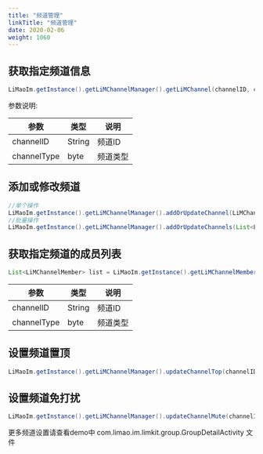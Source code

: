 ```yaml
---
title: "频道管理"
linkTitle: "频道管理"
date: 2020-02-06
weight: 1060
---
```

## 获取指定频道信息
```java
LiMaoIm.getInstance().getLiMChannelManager().getLiMChannel(channelID, channelType);
```

参数说明:

参数 | 类型 | 说明
---|--- |---
channelID | String | 频道ID
channelType | byte | 频道类型

## 添加或修改频道
```java
//单个操作
LiMaoIm.getInstance().getLiMChannelManager().addOrUpdateChannel(LiMChannel liMChannel);
//批量操作
LiMaoIm.getInstance().getLiMChannelManager().addOrUpdateChannels(List<LiMChannel> list);
```

## 获取指定频道的成员列表 
```java
List<LiMChannelMember> list = LiMaoIm.getInstance().getLiMChannelMemberManager().getLiMChannelMembers(channelID,channelType);
```

参数 | 类型 | 说明
---|--- |---
channelID | String | 频道ID
channelType | byte | 频道类型

## 设置频道置顶
```java
LiMaoIm.getInstance().getLiMChannelManager().updateChannelTop(channelID,channelType, isTop);
```
## 设置频道免打扰
```java
LiMaoIm.getInstance().getLiMChannelManager().updateChannelMute(channelID,channelType, isMute);
```

更多频道设置请查看demo中 com.limao.im.limkit.group.GroupDetailActivity 文件


